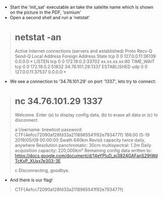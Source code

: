 
 - Start the 'init_sat' executable an take the satelite name which is shown on the picture in the PDF, 'osmium'
 - Open a second shell and run a 'netstat'

> # netstat -an
> Active Internet connections (servers and established)
> Proto Recv-Q Send-Q Local Address           Foreign Address         State
> tcp        0      0 127.0.0.11:36139        0.0.0.0:*               LISTEN
> tcp        0      0 172.19.0.2:33702        xx.xx.xx.xx:80         TIME_WAIT
> tcp        0      0 172.19.0.2:51832        34.76.101.29:1337       ESTABLISHED
> udp        0      0 127.0.0.11:37537        0.0.0.0:*

 - We see a connection to '34.76.101.29' on port '1337', lets try to connect:

> # nc 34.76.101.29 1337
> Welcome. Enter (a) to display config data, (b) to erase all data or (c) to disconnect
>
>a
>Username: brewtoot password: CTF{4efcc72090af28fd33a2118985541f92e793477f}	166.00 IS-19 2019/05/09 00:00:00	Swath 640km	Revisit capacity twice daily, anywhere Resolution panchromatic: 30cm multispectral: 1.2m	Daily acquisition capacity: 220,000km²	Remaining config data written to: https://docs.google.com/document/d/14eYPluD_pi3824GAFanS29tWdTcKxP_XUxx7e303-3E
>
>c
>Disconnecting, goodbye.

- And there is our flag!

>CTF{4efcc72090af28fd33a2118985541f92e793477f}
